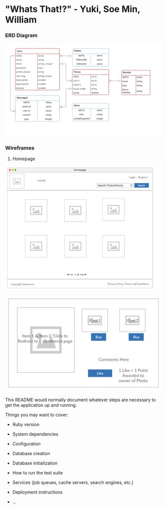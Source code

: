 # "Whats That!?" - Yuki, Soe Min, William

### ERD Diagram

![ERD Diagram](public/Project_3_ERD.png)


### Wireframes

1. Homepage

![Homepage](public/homepage.png)

![Photo](public/photo.png)


This README would normally document whatever steps are necessary to get the
application up and running.

Things you may want to cover:

* Ruby version

* System dependencies

* Configuration

* Database creation

* Database initialization

* How to run the test suite

* Services (job queues, cache servers, search engines, etc.)

* Deployment instructions

* ...
